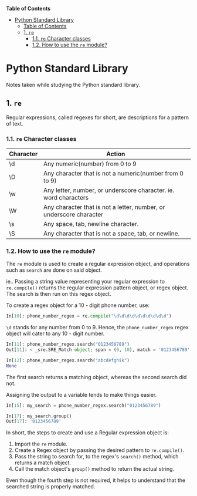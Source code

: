 <!-- START doctoc generated TOC please keep comment here to allow auto update -->
<!-- DON'T EDIT THIS SECTION, INSTEAD RE-RUN doctoc TO UPDATE -->
**Table of Contents** 

- [Python Standard Library](#python-standard-library)
  - [Table of Contents](#table-of-contents)
  - [1. `re`](#1-re)
    - [1.1. `re` Character classes](#11-re-character-classes)
    - [1.2. How to use the `re` module?](#12-how-to-use-the-re-module)

<!-- END doctoc generated TOC please keep comment here to allow auto update -->

# Python Standard Library

Notes taken while studying the Python standard library.


## 1. `re`

Regular expressions, called regexes for short, are descriptions for a pattern of text.

### 1.1. `re` Character classes

Character | Action
--------- | -------
| \d | Any numeric(number) from 0 to 9|
| \D | Any character that is not a numeric(number from 0 to 9)|
| \w | Any letter, number, or underscore character. ie. word characters|
| \W | Any character that is not a letter, number, or underscore character|
| \s | Any space, tab, newline character.|
| \S | Any character that is not a space, tab, or newline.|

### 1.2. How to use the `re` module?

The `re` module is used to create a regular expression object, and operations such as `search` are done on said object.

ie.. Passing a string value representing your regular expression to `re.compile()` returns the regular expression pattern object, or regex object. The search is then run on this regex object.

To create a regex object for a 10 - digit phone number, use:

```python
In[10]: phone_number_regex = re.compile("\d\d\d\d\d\d\d\d\d\d")
```

`\d` stands for any number from 0 to 9. Hence, the `phone_number_regex` regex object will cater to any 10 - digit number.

```python
In[11]: phone_number_regex.search("0123456789")
Out[11]: < _sre.SRE_Match object; span = (0, 10), match = '0123456789' >

In[12]: phone_number_regex.search("abcdefghik")
None
```

The first search returns a matching object, whereas the second search did not.

Assigning the output to a variable tends to make things easier.

```python
In[15]: my_search = phone_number_regex.search("0123456789")

In[17]: my_search.group()
Out[17]: '0123456789'
```

In short, the steps to create and use a Regular expression object is:

1. Import the `re` module.
2. Create a Regex object by passing the desired pattern to `re.compile()`.
3. Pass the string to search for, to the regex's `search()` method, which returns a match object.
4. Call the match object's `group()` method to return the actual string.

Even though the fourth step is not required, it helps to understand that the searched string is properly matched.



